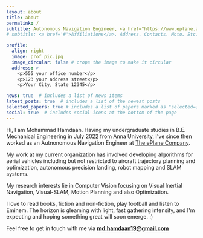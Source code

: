 ```yaml
---
layout: about
title: about
permalink: /
subtitle: Autonomous Navigation Engineer, <a href="https://www.eplane.ai/">The ePlane Company</a>
# subtitle: <a href='#'>Affiliations</a>. Address. Contacts. Moto. Etc.

profile:
  align: right
  image: prof_pic.jpg
  image_circular: false # crops the image to make it circular
  address: >
    <p>555 your office number</p>
    <p>123 your address street</p>
    <p>Your City, State 12345</p>

news: true  # includes a list of news items
latest_posts: true  # includes a list of the newest posts
selected_papers: true # includes a list of papers marked as "selected={true}"
social: true  # includes social icons at the bottom of the page
---
```

Hi, I am Mohammad Hamdaan. Having my undergraduate studies in B.E. Mechanical Engineering in July 2022 from Anna University, I've since then worked as an Autnonomous Navigation Engineer at <a href="https://www.eplane.ai/">The ePlane Company</a>. 

My work at my current organization has involved developing algorithms for aerial vehicles including but not restricted to aircraft trajectory planning and optimization, autonomous precision landing, robot mapping and SLAM systems. 

My research interests lie in Computer Vision focusing on Visual Inertial Navigation, Visual-SLAM, Motion Planning and also Optimization. 

I love to read books, fiction and non-fiction, play football and listen to Eminem. The horizon is gleaming with light, fast gathering intensity, and I'm expecting and hoping something great will soon emerge. :)

Feel free to get in touch with me via <b>md.hamdaan19@gmail.com</b>


<!-- Write your biography here. Tell the world about yourself. Link to your favorite [subreddit](http://reddit.com). You can put a picture in, too. The code is already in, just name your picture `prof_pic.jpg` and put it in the `img/` folder.

Hey everyone, I am Mohammad Hamdaan. 

Put your address / P.O. box / other info right below your picture. You can also disable any of these elements by editing `profile` property of the YAML header of your `_pages/about.md`. Edit `_bibliography/papers.bib` and Jekyll will render your [publications page](/al-folio/publications/) automatically.

Link to your social media connections, too. This theme is set up to use [Font Awesome icons](http://fortawesome.github.io/Font-Awesome/) and [Academicons](https://jpswalsh.github.io/academicons/), like the ones below. Add your Facebook, Twitter, LinkedIn, Google Scholar, or just disable all of them. -->
